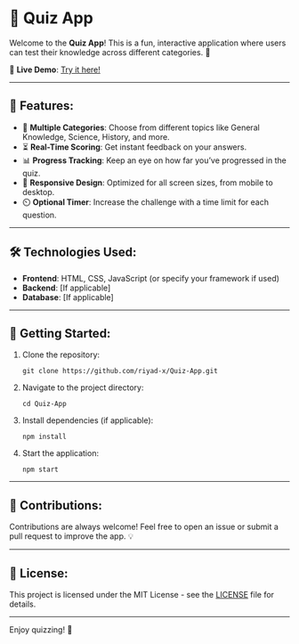 <h1>📝 Quiz App</h1>

<p>Welcome to the <strong>Quiz App</strong>! This is a fun, interactive application where users can test their knowledge across different categories. 🎉</p>

<p>🔗 <strong>Live Demo</strong>: <a href="https://riyad-x.github.io/Quiz-App/">Try it here!</a></p>

<hr>

<h2>🚀 Features:</h2>
<ul>
  <li>🎯 <strong>Multiple Categories</strong>: Choose from different topics like General Knowledge, Science, History, and more.</li>
  <li>⏳ <strong>Real-Time Scoring</strong>: Get instant feedback on your answers.</li>
  <li>📊 <strong>Progress Tracking</strong>: Keep an eye on how far you’ve progressed in the quiz.</li>
  <li>📱 <strong>Responsive Design</strong>: Optimized for all screen sizes, from mobile to desktop.</li>
  <li>⏲️ <strong>Optional Timer</strong>: Increase the challenge with a time limit for each question.</li>
</ul>

<hr>

<h2>🛠️ Technologies Used:</h2>
<ul>
  <li><strong>Frontend</strong>: HTML, CSS, JavaScript (or specify your framework if used)</li>
  <li><strong>Backend</strong>: [If applicable]</li>
  <li><strong>Database</strong>: [If applicable]</li>
</ul>

<hr>

<h2>🚀 Getting Started:</h2>
<ol>
  <li>Clone the repository:
    <pre><code>git clone https://github.com/riyad-x/Quiz-App.git</code></pre>
  </li>
  <li>Navigate to the project directory:
    <pre><code>cd Quiz-App</code></pre>
  </li>
  <li>Install dependencies (if applicable):
    <pre><code>npm install</code></pre>
  </li>
  <li>Start the application:
    <pre><code>npm start</code></pre>
  </li>
</ol>

<hr>

<h2>🤝 Contributions:</h2>
<p>Contributions are always welcome! Feel free to open an issue or submit a pull request to improve the app. 💡</p>

<hr>

<h2>📄 License:</h2>
<p>This project is licensed under the MIT License - see the <a href="LICENSE">LICENSE</a> file for details.</p>

<hr>

<p>Enjoy quizzing! 🎉</p>

